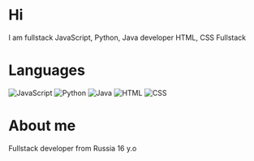 # Hi
I am fullstack JavaScript, Python, Java developer
HTML, CSS Fullstack

# Languages
![JavaScript](https://img.shields.io/badge/JavaScript-%20-f7df1d)
![Python](https://img.shields.io/badge/Python-%20-3f82b6)
![Java](https://img.shields.io/badge/Java-%20-e54e3b)
![HTML](https://img.shields.io/badge/HTML-%20-f26327)
![CSS](https://img.shields.io/badge/CSS-%20-2aa8e3)

# About me
Fullstack developer from Russia 16 y.o
